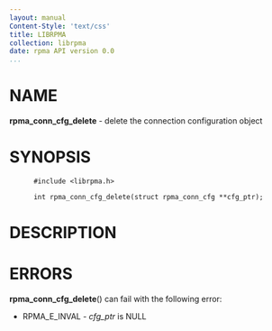 ```yaml
---
layout: manual
Content-Style: 'text/css'
title: LIBRPMA
collection: librpma
date: rpma API version 0.0
...
```


[comment]: <> (SPDX-License-Identifier: BSD-3-Clause)
[comment]: <> (Copyright 2020, Intel Corporation)

NAME
====

**rpma\_conn\_cfg\_delete** - delete the connection configuration object

SYNOPSIS
========

          #include <librpma.h>

          int rpma_conn_cfg_delete(struct rpma_conn_cfg **cfg_ptr);

DESCRIPTION
===========

ERRORS
======

**rpma\_conn\_cfg\_delete**() can fail with the following error:

-   RPMA\_E\_INVAL - *cfg\_ptr* is NULL
